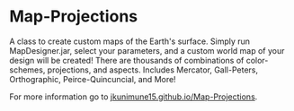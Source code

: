 # Map-Projections
A class to create custom maps of the Earth's surface.
Simply run MapDesigner.jar, select your parameters, and a custom world map of your design will be created! There are thousands of combinations of color-schemes, projections, and aspects.
Includes Mercator, Gall-Peters, Orthographic, Peirce-Quincuncial, and More!

For more information go to [jkunimune15.github.io/Map-Projections](https://jkunimune15.github.io/Map-Projections).
